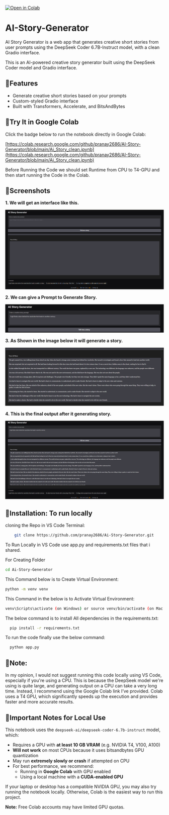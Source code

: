 [![Open in Colab](https://colab.research.google.com/assets/colab-badge.svg)](https://colab.research.google.com/github/pranay2686/AI-Story-Generator/blob/main/Ai_Story_clean.ipynb)

# AI-Story-Generator
AI Story Generator is a web app that generates creative short stories from user prompts using the DeepSeek Coder 6.7B-Instruct model, with a clean Gradio interface.

This is an AI-powered creative story generator built using the DeepSeek Coder model and Gradio interface.


## :link:Features

- Generate creative short stories based on your prompts
- Custom-styled Gradio interface
- Built with Transformers, Accelerate, and BitsAndBytes


## :link:Try It in Google Colab

Click the badge below to run the notebook directly in Google Colab:

[https://colab.research.google.com/github/pranay2686/AI-Story-Generator/blob/main/Ai_Story_clean.ipynb](https://colab.research.google.com/github/pranay2686/AI-Story-Generator/blob/main/Ai_Story_clean.ipynb)

Before Running the Code we should set Runtime from CPU to T4-GPU and then start running the Code in the Colab.

## :link:Screenshots

<b>1. We will get an interface like this. </b>

![Image Alt](https://github.com/pranay2686/AI-Story-Generator/blob/main/screenshots/1.png)

<b>2. We can give a Prompt to Generate Story. </b>

![Image Alt](https://github.com/pranay2686/AI-Story-Generator/blob/main/screenshots/2.png)

<b>3. As Shown in the image below it will generate a story. </b>

![Image Alt](https://github.com/pranay2686/AI-Story-Generator/blob/main/screenshots/3.png)

<b>4. This is the final output after it generating story.</b>

![Image Alt](https://github.com/pranay2686/AI-Story-Generator/blob/main/screenshots/4.png)

## :link:Installation: To run locally

 cloning the Repo in VS Code Terminal:
 ```bash
     git clone https://github.com/pranay2686/Ai-Story-Generator.git
```
To Run Locally in VS Code use app.py and requirements.txt files that i shared.

For Creating Folder
 ```bash
 cd Ai-Story-Generator
```
This Command below is to Create Virtual Environment:
  ```bash
  python -m venv venv
```
This Command in the below is to Activate Virtual Environment:
 ```bash
 venv\Scripts\activate (on Windows) or source venv/bin/activate (on Mac or Linux)
```
The below command is to install All dependencies in the requirements.txt:
```bash
  pip install -r requirements.txt
```
To run the code finally use the below command:
```bash
  python app.py
```

## :link:Note:
In my opinion, I would not suggest running this code locally using VS Code, especially if you're using a CPU. This is because the DeepSeek model we're using is quite large, and generating output on a CPU can take a very long time. Instead, I recommend using the Google Colab link I’ve provided. Colab uses a T4 GPU, which significantly speeds up the execution and provides faster and more accurate results.

## :link:Important Notes for Local Use

This notebook uses the `deepseek-ai/deepseek-coder-6.7b-instruct` model, which:

- Requires a GPU with **at least 10 GB VRAM** (e.g. NVIDIA T4, V100, A100)
- **Will not work** on most CPUs because it uses bitsandbytes GPU quantization
- May run **extremely slowly or crash** if attempted on CPU
- For best performance, we recommend:
  - Running in **Google Colab** with GPU enabled
  - Using a local machine with a **CUDA-enabled GPU**

If your laptop or desktop has a compatible NVIDIA GPU, you may also try running the notebook locally. Otherwise, Colab is the easiest way to run this project.

**Note:** Free Colab accounts may have limited GPU quotas.




